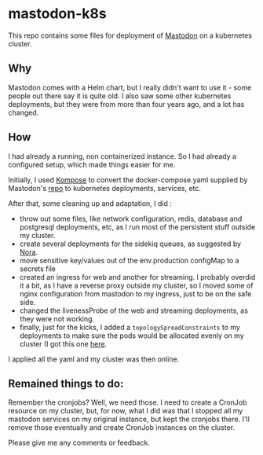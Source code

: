 # mastodon-k8s

This repo contains some files for deployment of [Mastodon](https://joinmastodon.org) on a kubernetes cluster.

## Why

Mastodon comes with a Helm chart, but I really didn't want to use it - some people out there say it is quite old. I also saw some other kubernetes deployments, but they were from more than four years ago, and a lot has changed.

## How

I had already a running, non containerized instance. So I had already a configured setup, which made things easier for me.

Initially, I used [Kompose](https://kompose.io) to convert the docker-compose.yaml supplied by Mastodon's [repo](https://github.com/mastodon/mastodon) to kubernetes deployments, services, etc.

After that, some cleaning up and adaptation, I did :

- throw out some files, like network configuration, redis, database and postgresql deployments, etc, as I run most of the persistent stuff outside my cluster.
- create several deployments for the sidekiq queues, as suggested by [Nora](https://nora.codes/post/scaling-mastodon-in-the-face-of-an-exodus/#fn:1).
- move sensitive key/values out of the env.production configMap to a secrets file
- created an ingress for web and another for streaming. I probably overdid it a bit, as I have a reverse proxy outside my cluster, so I moved some of nginx configuration from mastodon to my ingress, just to be on the safe side.
- changed the livenessProbe of the web and streaming deployments, as they were not working.
- finally, just for the kicks, I added a `topologySpreadConstraints` to my deployments to make sure the pods would be allocated evenly on my cluster (I got this one [here](https://medium.com/geekculture/kubernetes-distributing-pods-evenly-across-cluster-c6bdc9b49699).

I applied all the yaml and my cluster was then online.

## Remained things to do:

Remember the cronjobs? Well, we need those. I need to create a CronJob resource on my cluster, but, for now, what I did was that I stopped all my mastodon services on my original instance, but kept the cronjobs there. I'll remove those eventually and create CronJob instances on the cluster.

Please give me any comments or feedback.
